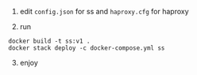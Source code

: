 1. edit `config.json` for ss and `haproxy.cfg` for haproxy

2. run
```
docker build -t ss:v1 .
docker stack deploy -c docker-compose.yml ss
```

3. enjoy